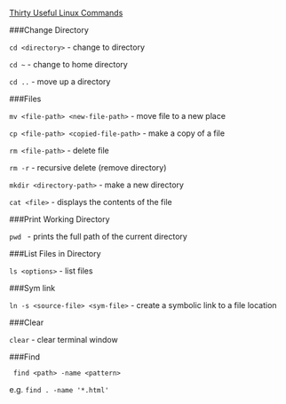 [Thirty Useful Linux Commands](http://www.ucs.cam.ac.uk/docs/leaflets/u5)

###Change Directory

```cd <directory>``` - change to directory

```cd ~``` - change to home directory

```cd ..``` - move up a directory

###Files

```mv <file-path> <new-file-path>``` - move file to a new place

```cp <file-path> <copied-file-path>``` - make a copy of a file

```rm <file-path>``` - delete file

```rm -r``` - recursive delete (remove directory)

```mkdir <directory-path>``` - make a new directory

```cat <file>``` - displays the contents of the file

###Print Working Directory

```pwd ``` - prints the full path of the current directory

###List Files in Directory

```ls <options>``` - list files

###Sym link

```ln -s <source-file> <sym-file>``` - create a symbolic link to a file location

###Clear

```clear``` - clear terminal window

###Find

``` find <path> -name <pattern>```

e.g. ```find . -name '*.html'```
